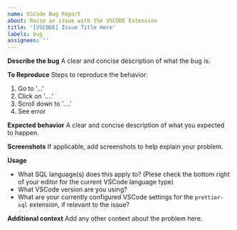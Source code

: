 ```yaml
---
name: VSCode Bug Report
about: Raise an issue with the VSCODE Extension
title: '[VSCODE] Issue Title Here'
labels: bug
assignees: ''
---
```


**Describe the bug**
A clear and concise description of what the bug is.

**To Reproduce**
Steps to reproduce the behavior:

1. Go to '...'
2. Click on '....'
3. Scroll down to '....'
4. See error

**Expected behavior**
A clear and concise description of what you expected to happen.

**Screenshots**
If applicable, add screenshots to help explain your problem.

**Usage**

- What SQL language(s) does this apply to? (Plese check the bottom right of your editor for the current VSCode language type)
- What VSCode version are you using?
- What are your currently configured VSCode settings for the `prettier-sql` extension, if relevant to the issue?

**Additional context**
Add any other context about the problem here.
